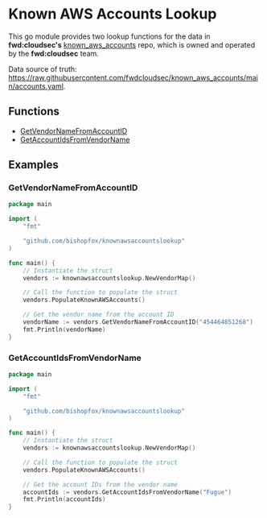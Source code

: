 # Known AWS Accounts Lookup

This go module provides two lookup functions for the data in **fwd:cloudsec's** [known_aws_accounts](https://raw.githubusercontent.com/fwdcloudsec/known_aws_accounts/) repo, which is owned and operated by the **fwd:cloudsec** team. 

Data source of truth: https://raw.githubusercontent.com/fwdcloudsec/known_aws_accounts/main/accounts.yaml.

## Functions

* [GetVendorNameFromAccountID](#GetVendorNameFromAccountID)
* [GetAccountIdsFromVendorName](#GetAccountIdsFromVendorName)

## Examples

### GetVendorNameFromAccountID

```go
package main 

import (
	"fmt"

	"github.com/bishopfox/knownawsaccountslookup"
)

func main() {
	// Instantiate the struct
	vendors := knownawsaccountslookup.NewVendorMap()

	// Call the function to populate the struct
	vendors.PopulateKnownAWSAccounts()

	// Get the vendor name from the account ID
	vendorName := vendors.GetVendorNameFromAccountID("454464851268")
	fmt.Println(vendorName)
}
```


### GetAccountIdsFromVendorName

```go
package main 

import (
	"fmt"

	"github.com/bishopfox/knownawsaccountslookup"
)

func main() {
	// Instantiate the struct
	vendors := knownawsaccountslookup.NewVendorMap()

	// Call the function to populate the struct
	vendors.PopulateKnownAWSAccounts()

	// Get the account IDs from the vendor name
	accountIds := vendors.GetAccountIdsFromVendorName("Fugue")
	fmt.Println(accountIds)
}
```
